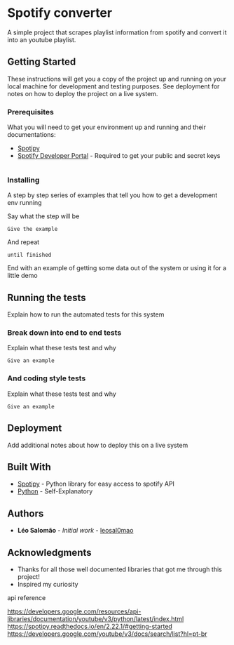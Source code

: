 # Spotify converter

A simple project that scrapes playlist information from spotify and convert it into an youtube playlist.

## Getting Started

These instructions will get you a copy of the project up and running on your local machine for development and testing purposes. See deployment for notes on how to deploy the project on a live system.

### Prerequisites

What you will need to get your environment up and running and their documentations:

* [Spotipy](https://spotipy.readthedocs.io/en/2.22.1/)
* [Spotify Developer Portal](https://developer.spotify.com/) - Required to get your public and secret keys

```

```

### Installing

A step by step series of examples that tell you how to get a development env running

Say what the step will be

```
Give the example
```

And repeat

```
until finished
```

End with an example of getting some data out of the system or using it for a little demo

## Running the tests

Explain how to run the automated tests for this system

### Break down into end to end tests

Explain what these tests test and why

```
Give an example
```

### And coding style tests

Explain what these tests test and why

```
Give an example
```

## Deployment

Add additional notes about how to deploy this on a live system

## Built With

* [Spotipy](https://spotipy.readthedocs.io/en/2.22.1/) - Python library for easy access to spotify API
* [Python](https://www.python.org/) - Self-Explanatory

## Authors

* **Léo Salomão** - *Initial work* - [leosal0mao](https://github.com/leosal0mao)

## Acknowledgments

* Thanks for all those well documented libraries that got me through this project!
* Inspired my curiosity


api reference

https://developers.google.com/resources/api-libraries/documentation/youtube/v3/python/latest/index.html
https://spotipy.readthedocs.io/en/2.22.1/#getting-started
https://developers.google.com/youtube/v3/docs/search/list?hl=pt-br

